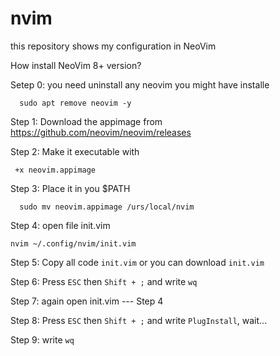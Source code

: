 # nvim


this repository shows my configuration in NeoVim

How install NeoVim 8+ version?

Setep 0: you need uninstall any neovim you might have installe
~~~ 
  sudo apt remove neovim -y
~~~ 
Step 1: Download the appimage from https://github.com/neovim/neovim/releases

Step 2: Make it executable with
  ```
   +x neovim.appimage
  ```
Step 3: Place it in you $PATH 
  ```
    sudo mv neovim.appimage /urs/local/nvim
```
Step 4: open file init.vim
  ```
  nvim ~/.config/nvim/init.vim
```
Step 5: Copy all code ``` init.vim ``` or you can download ``` init.vim ```

Step 6: Press ``` ESC ``` then ``` Shift + ; ``` and write ``` wq ```

Step 7: again open init.vim --- Step 4

Step 8: Press ``` ESC ``` then ``` Shift + ; ``` and write ``` PlugInstall ```, wait...

Step 9: write ``` wq ```

